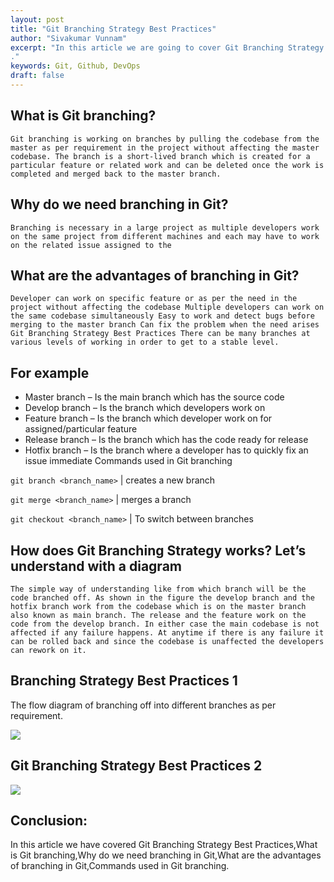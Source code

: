 ```yaml
---
layout: post
title: "Git Branching Strategy Best Practices"
author: "Sivakumar Vunnam"
excerpt: "In this article we are going to cover Git Branching Strategy Best Practices,What is Git branching,Why do we need branching in Git,What are the advantages of branching in Git,Commands used in Git branching.
."
keywords: Git, Github, DevOps
draft: false
---
```

What is Git branching?
---------------
```Git branching is working on branches by pulling the codebase from the master as per requirement in the project without affecting the master codebase. The branch is a short-lived branch which is created for a particular feature or related work and can be deleted once the work is completed and merged back to the master branch.```

Why do we need branching in Git?
---------------
```Branching is necessary in a large project as multiple developers work on the same project from different machines and each may have to work on the related issue assigned to the```

What are the advantages of branching in Git?
---------------
```Developer can work on specific feature or as per the need in the project without affecting the codebase Multiple developers can work on the same codebase simultaneously Easy to work and detect bugs before merging to the master branch Can fix the problem when the need arises Git Branching Strategy Best Practices There can be many branches at various levels of working in order to get to a stable level.```

## For example

* Master branch – Is the main branch which has the source code
* Develop branch – Is the branch which developers work on
* Feature branch – Is the branch which developer work on for assigned/particular feature
* Release branch – Is the branch which has the code ready for release
* Hotfix branch – Is the branch where a developer has to quickly fix an issue immediate Commands used in Git branching

`git branch <branch_name>` | creates a new branch

`git merge <branch_name>` | merges a branch

`git checkout <branch_name>` | To switch between branches

How does Git Branching Strategy works? Let’s understand with a diagram
---------------

```The simple way of understanding like from which branch will be the code branched off. As shown in the figure the develop branch and the hotfix branch work from the codebase which is on the master branch also known as main branch. The release and the feature work on the code from the develop branch. In either case the main codebase is not affected if any failure happens. At anytime if there is any failure it can be rolled back and since the codebase is unaffected the developers can rework on it.```


Branching Strategy Best Practices 1
---------------
The flow diagram of branching off into different branches as per requirement.

![](/assets/images/git-branching-1.png)

Git Branching Strategy Best Practices 2
---------------

![](/assets/images/git-branching-2.png)

Conclusion:
---------------
In this article we have covered Git Branching Strategy Best Practices,What is Git branching,Why do we need branching in Git,What are the advantages of branching in Git,Commands used in Git branching.
